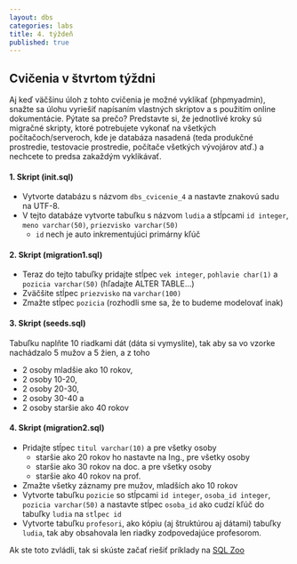 ```yaml
---
layout: dbs
categories: labs
title: 4. týždeň
published: true
---
```

## Cvičenia v štvrtom týždni

Aj keď väčšinu úloh z tohto cvičenia je možné vyklikať (phpmyadmin), snažte sa úlohu vyriešiť napísaním vlastných skriptov
a s použitím online dokumentácie. Pýtate sa prečo? Predstavte si, že jednotlivé kroky sú migračné skripty, ktoré potrebujete
vykonať na všetkých počítačoch/serveroch, kde je databáza nasadená (teda produkčné prostredie, testovacie prostredie,
počítače všetkých vývojárov atď.) a nechcete to predsa zakaždým vyklikávať.

#### 1. Skript (init.sql)

- Vytvorte databázu s názvom `dbs_cvicenie_4` a nastavte znakovú sadu na UTF-8.
- V tejto databáze vytvorte tabuľku s názvom `ludia` a stĺpcami `id integer`, `meno varchar(50)`, `priezvisko varchar(50)`
  * `id` nech je auto inkrementujúci primárny kľúč

#### 2. Skript (migration1.sql)

- Teraz do tejto tabuľky pridajte stĺpec `vek integer`, `pohlavie char(1)` a `pozicia varchar(50)` (hľadajte ALTER TABLE...)
- Zväčšite stĺpec `priezvisko` na `varchar(100)`
- Zmažte stĺpec `pozicia` (rozhodli sme sa, že to budeme modelovať inak)

#### 3. Skript (seeds.sql)

Tabuľku naplňte 10 riadkami dát (dáta si vymyslite), tak aby sa vo vzorke nachádzalo 5 mužov a 5 žien, a z toho
  * 2 osoby mladšie ako 10 rokov,
  * 2 osoby 10-20,
  * 2 osoby 20-30,
  * 2 osoby 30-40 a
  * 2 osoby staršie ako 40 rokov

#### 4. Skript (migration2.sql)

- Pridajte stĺpec `titul varchar(10)` a pre všetky osoby
    * staršie ako 20 rokov ho nastavte na Ing., pre všetky osoby
    * staršie ako 30 rokov na doc. a pre všetky osoby
    * staršie ako 40 rokov na prof.
- Zmažte všetky záznamy pre mužov, mladších ako 10 rokov
- Vytvorte tabuľku `pozicie` so stĺpcami `id integer`, `osoba_id integer`, `pozicia varchar(50)` a nastavte stĺpec `osoba_id` ako cudzí kľúč do tabuľky `ludia` na `stĺpec id`
- Vytvorte tabuľku `profesori`, ako kópiu (aj štruktúrou aj dátami) tabuľky `ludia`, tak aby obsahovala len riadky zodpovedajúce profesorom.

Ak ste toto zvládli, tak si skúste začať riešiť príklady na [SQL Zoo](http://sqlzoo.net/wiki/SELECT_from_WORLD_Tutorial)

